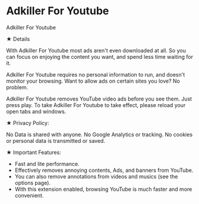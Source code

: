 <meta name="google-site-verification" content="K1yRoh3HJDdQRtUgPkmp6LtejJ80Wu7bBCqDdnlDaCk" />

# Adkiller For Youtube
Adkiller For Youtube

★ Details

With Adkiller For Youtube most ads aren't even downloaded at all. So you can focus on enjoying the content you want, and spend less time waiting for it.


Adkiller For Youtube requires no personal information to run, and doesn't monitor your browsing. Want to allow ads on certain sites you love? No problem.


Adkiller For Youtube removes YouTube video ads before you see them. Just press play. To take Adkiller For Youtube to take effect, please reload your open tabs and windows.



★ Privacy Policy:

No Data is shared with anyone.
No Google Analytics or tracking.
No cookies or personal data is transmitted or saved.

★ Important Features:

- Fast and lite performance.
- Effectively removes annoying contents, Ads, and banners from YouTube.
- You can also remove annotations from videos and musics (see the options page).
- With this extension enabled, browsing YouTube is much faster and more convenient.
